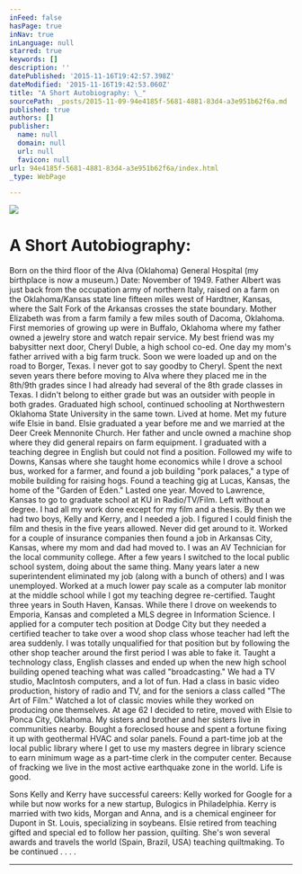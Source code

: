 ```yaml
---
inFeed: false
hasPage: true
inNav: true
inLanguage: null
starred: true
keywords: []
description: ''
datePublished: '2015-11-16T19:42:57.398Z'
dateModified: '2015-11-16T19:42:53.060Z'
title: "A Short Autobiography: \_"
sourcePath: _posts/2015-11-09-94e4185f-5681-4881-83d4-a3e951b62f6a.md
published: true
authors: []
publisher:
  name: null
  domain: null
  url: null
  favicon: null
url: 94e4185f-5681-4881-83d4-a3e951b62f6a/index.html
_type: WebPage

---
```

![](https://the-grid-user-content.s3-us-west-2.amazonaws.com/24e265d9-c543-43e5-9aba-0d85f4eb144e.jpg)

# A Short Autobiography:  

Born on the third floor of the Alva (Oklahoma) General Hospital (my birthplace is now a museum.) Date: November of 1949\. Father Albert was just back from the occupation army of northern Italy, raised on a farm on the Oklahoma/Kansas state line fifteen miles west of Hardtner, Kansas, where the Salt Fork of the Arkansas crosses the state boundary. Mother Elizabeth was from a farm family a few miles south of Dacoma, Oklahoma.  First memories of growing up were in Buffalo, Oklahoma where my father owned a jewelry store and watch repair service. My best friend was my babysitter next door, Cheryl Duble, a high school co-ed. One day my mom's father arrived with a big farm truck. Soon we were loaded up and on the road to Borger, Texas. I never got to say goodby to Cheryl. Spent the next seven years there before moving to Alva where they placed me in the 8th/9th grades since I had already had several of the 8th grade classes in Texas. I didn't belong to either grade but was an outsider with people in both grades. Graduated high school, continued schooling at Northwestern Oklahoma State University in the same town. Lived at home. Met my future wife Elsie in band. Elsie graduated a year before me and we married at the Deer Creek Mennonite Church. Her father and uncle owned a machine shop where they did general repairs on farm equipment. I graduated with a teaching degree in English but could not find a position. Followed my wife to Downs, Kansas where she taught home economics while I drove a school bus, worked for a farmer, and found a job building "pork palaces," a type of mobile building for raising hogs. Found a teaching gig at Lucas, Kansas, the home of the "Garden of Eden." Lasted one year. Moved to Lawrence, Kansas to go to graduate school at KU in Radio/TV/Film. Left without a degree. I had all my work done except for my film and a thesis. By then we had two boys, Kelly and Kerry, and I needed a job. I figured I could finish the film and thesis in the five years allowed. Never did get around to it. Worked for a couple of insurance companies then found a job in Arkansas City, Kansas, where my mom and dad had moved to. I was an AV Technician for the local community college. After a few years I switched to the local public school system, doing about the same thing. Many years later a new superintendent eliminated my job (along with a bunch of others) and I was unemployed. Worked at a much lower pay scale as a computer lab monitor at the middle school while I got my teaching degree re-certified. Taught three years in South Haven, Kansas. While there I drove on weekends to Emporia, Kansas and completed a MLS degree in Information Science. I applied for a computer tech position at Dodge City but they needed a certified teacher to take over a wood shop class whose teacher had left the area suddenly. I was totally unqualified for  that position but by following the other shop teacher around the first period I was able to fake it. Taught a technology class, English classes and ended up when the new high school building opened teaching what was called "broadcasting." We had a TV studio, MacIntosh computers, and a lot of fun. Had a class in basic video production, history of radio and TV, and for the seniors a class called "The Art of Film." Watched a lot of classic movies while they worked on producing one themselves. At age 62 I decided to retire, moved with Elsie to Ponca City, Oklahoma. My sisters and brother and her sisters live in communities nearby. Bought a foreclosed house and spent a fortune fixing it up with geothermal HVAC and solar panels. Found a part-time job at the local public library where I get to use my masters degree in library science to earn minimum wage as a part-time clerk in the computer center. Because of fracking we live in the most active earthquake zone in the world. Life is good. 

Sons Kelly and Kerry have successful careers: Kelly worked for Google for a while but now works for a new startup, Bulogics in Philadelphia. Kerry is married with two kids, Morgan and Anna, and is a chemical engineer for Dupont in St. Louis, specializing in soybeans. Elsie retired from teaching gifted and special ed to follow her passion, quilting. She's won several awards and travels the world (Spain, Brazil, USA) teaching quiltmaking. To be continued . . . .

****